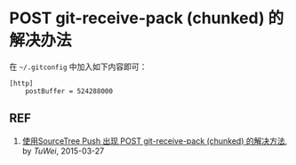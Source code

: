 # POST git-receive-pack (chunked) 的解决办法

在 `~/.gitconfig` 中加入如下内容即可：

```
[http]
    postBuffer = 524288000
```

## REF

1. [使用SourceTree Push 出现 POST git-receive-pack (chunked) 的解决方法](https://www.cnblogs.com/duwei/p/4370908.html), by *TuWei*, 2015-03-27